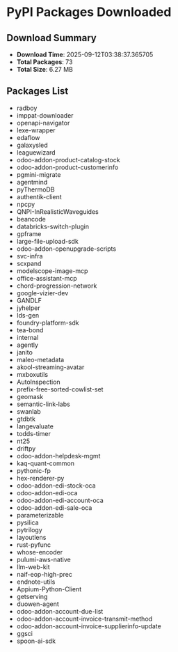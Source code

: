 # PyPI Packages Downloaded

## Download Summary
- **Download Time**: 2025-09-12T03:38:37.365705
- **Total Packages**: 73
- **Total Size**: 6.27 MB

## Packages List
- radboy
- imppat-downloader
- openapi-navigator
- lexe-wrapper
- edaflow
- galaxysled
- leaguewizard
- odoo-addon-product-catalog-stock
- odoo-addon-product-customerinfo
- pgmini-migrate
- agentmind
- pyThermoDB
- authentik-client
- npcpy
- QNPI-InRealisticWaveguides
- beancode
- databricks-switch-plugin
- gpframe
- large-file-upload-sdk
- odoo-addon-openupgrade-scripts
- svc-infra
- scxpand
- modelscope-image-mcp
- office-assistant-mcp
- chord-progression-network
- google-vizier-dev
- GANDLF
- jyhelper
- lds-gen
- foundry-platform-sdk
- tea-bond
- internal
- agently
- janito
- maleo-metadata
- akool-streaming-avatar
- mxboxutils
- AutoInspection
- prefix-free-sorted-cowlist-set
- geomask
- semantic-link-labs
- swanlab
- gtdbtk
- langevaluate
- todds-timer
- nt25
- driftpy
- odoo-addon-helpdesk-mgmt
- kaq-quant-common
- pythonic-fp
- hex-renderer-py
- odoo-addon-edi-stock-oca
- odoo-addon-edi-oca
- odoo-addon-edi-account-oca
- odoo-addon-edi-sale-oca
- parameterizable
- pysilica
- pytrilogy
- layoutlens
- rust-pyfunc
- whose-encoder
- pulumi-aws-native
- llm-web-kit
- naif-eop-high-prec
- endnote-utils
- Appium-Python-Client
- getserving
- duowen-agent
- odoo-addon-account-due-list
- odoo-addon-account-invoice-transmit-method
- odoo-addon-account-invoice-supplierinfo-update
- ggsci
- spoon-ai-sdk
